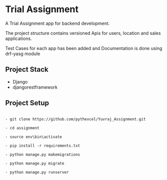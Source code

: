 # Trial Assignment #

A Trial Assignment app for backend development.

The project structure contains versioned Apis for users, location and sales applications.

Test Cases for each app has been added and Documentation is done using drf-yasg module


## Project Stack

* Django
* djangorestframework



## Project Setup

```

- git clone https://github.com/pythexcel/Yuvraj_Assignment.git

- cd assignment

- source env\bin\activate

- pip install -r requirements.txt

- python manage.py makemigrations

- python manage.py migrate

- python manage.py runserver

```

